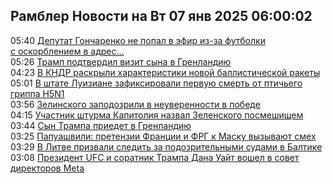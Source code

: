 <h2>Рамблер Новости на Вт 07 янв 2025 06:00:02</h2>
<div class="rssn table">
  <span class="smaller gray hspace">05:40</span>
  <a class="nodecor" href="https://news.rambler.ru/world/54012926-deputat-goncharenko-ne-popal-v-efir-iz-za-futbolki-s-oskorbleniem-v-adres-putina/">Депутат Гончаренко не попал в эфир из-за футболки с оскорблением в адрес...</a>
</div>
<div class="rssn table">
  <span class="smaller gray hspace">05:26</span>
  <a class="nodecor" href="https://news.rambler.ru/world/54012920-tramp-podtverdil-vizit-syna-v-grenlandiyu/">Трамп подтвердил визит сына в Гренландию</a>
</div>
<div class="rssn table">
  <span class="smaller gray hspace">04:23</span>
  <a class="nodecor" href="https://news.rambler.ru/world/54012876-v-kndr-raskryli-harakteristiki-novoy-ballisticheskoy-rakety/">В КНДР раскрыли характеристики новой баллистической ракеты</a>
</div>
<div class="rssn table">
  <span class="smaller gray hspace">05:01</span>
  <a class="nodecor" href="https://news.rambler.ru/world/54012795-v-shtate-luiziane-zafiksirovali-pervuyu-smert-ot-ptichego-grippa-h5n1/">В штате Луизиане зафиксировали первую смерть от птичьего гриппа H5N1</a>
</div>
<div class="rssn table">
  <span class="smaller gray hspace">03:56</span>
  <a class="nodecor" href="https://news.rambler.ru/world/54012858-zelinskogo-zapodozrili-v-neuverennosti-v-pobede/">Зелинского заподозрили в неуверенности в победе</a>
</div>
<div class="rssn table">
  <span class="smaller gray hspace">04:15</span>
  <a class="nodecor" href="https://news.rambler.ru/world/54012868-uchastnik-shturma-kapitoliya-nazval-zelenskogo-posmeshischem/">Участник штурма Капитолия назвал Зеленского посмешищем</a>
</div>
<div class="rssn table">
  <span class="smaller gray hspace">03:44</span>
  <a class="nodecor" href="https://news.rambler.ru/world/54012855-syn-trampa-priedet-v-grenlandiyu/">Сын Трампа приедет в Гренландию</a>
</div>
<div class="rssn table">
  <span class="smaller gray hspace">03:25</span>
  <a class="nodecor" href="https://news.rambler.ru/world/54012841-papuashvili-pretenzii-frantsii-i-frg-k-masku-vyzyvayut-smeh/">Папуашвили: претензии Франции и ФРГ к Маску вызывают смех</a>
</div>
<div class="rssn table">
  <span class="smaller gray hspace">03:29</span>
  <a class="nodecor" href="https://news.rambler.ru/world/54012844-v-litve-prizvali-sledit-za-podozritelnymi-sudami-v-baltike/">В Литве призвали следить за подозрительными судами в Балтике</a>
</div>
<div class="rssn table">
  <span class="smaller gray hspace">03:08</span>
  <a class="nodecor" href="https://news.rambler.ru/world/54012818-prezident-ufc-i-soratnik-trampa-dana-uayt-voshel-v-sovet-direktorov-meta/">Президент UFC и соратник Трампа Дана Уайт вошел в совет директоров Meta</a>
</div>